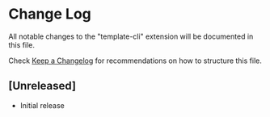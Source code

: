 # Change Log

All notable changes to the "template-cli" extension will be documented in this file.

Check [Keep a Changelog](http://keepachangelog.com/) for recommendations on how to structure this file.

## [Unreleased]

- Initial release